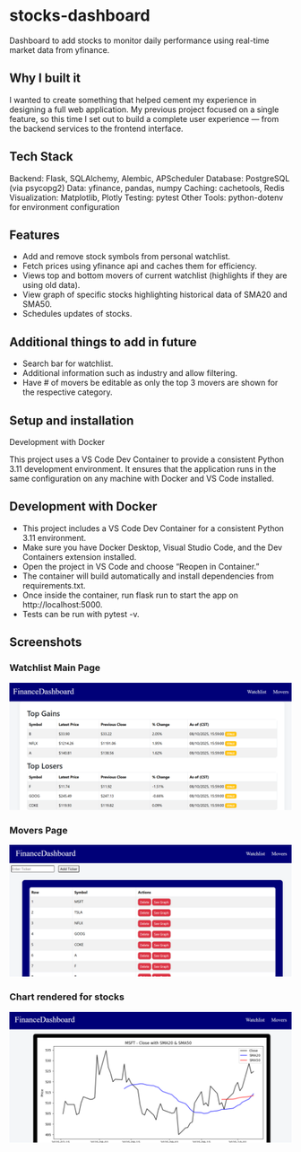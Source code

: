 # stocks-dashboard
Dashboard to add stocks to monitor daily performance using real-time market data from yfinance.

## Why I built it
I wanted to create something that helped cement my experience in designing a full web application. My previous project focused on a single feature, so this time I set out to build a complete user experience — from the backend services to the frontend interface.

## Tech Stack
Backend: Flask, SQLAlchemy, Alembic, APScheduler
Database: PostgreSQL (via psycopg2)
Data: yfinance, pandas, numpy
Caching: cachetools, Redis
Visualization: Matplotlib, Plotly
Testing: pytest
Other Tools: python-dotenv for environment configuration

## Features
- Add and remove stock symbols from personal watchlist.
- Fetch prices using yfinance api and caches them for efficiency.
- Views top and bottom movers of current watchlist (highlights if they are using old data).
- View graph of specific stocks highlighting historical data of SMA20 and SMA50.
- Schedules updates of stocks.

## Additional things to add in future
- Search bar for watchlist.
- Additional information such as industry and allow filtering.
- Have # of movers be editable as only the top 3 movers are shown for the respective category.

## Setup and installation
Development with Docker

This project uses a VS Code Dev Container to provide a consistent Python 3.11 development environment.
It ensures that the application runs in the same configuration on any machine with Docker and VS Code installed.

## Development with Docker

- This project includes a VS Code Dev Container for a consistent Python 3.11 environment.
- Make sure you have Docker Desktop, Visual Studio Code, and the Dev Containers extension installed.
- Open the project in VS Code and choose “Reopen in Container.”
- The container will build automatically and install dependencies from requirements.txt.
- Once inside the container, run flask run to start the app on http://localhost:5000.
- Tests can be run with pytest -v.

## Screenshots
### Watchlist Main Page
![Watchlist Page](screenshots/watchlist.png)
### Movers Page
![Movers Page](screenshots/movers.png)
### Chart rendered for stocks
![Chart view](screenshots/chart.png)

